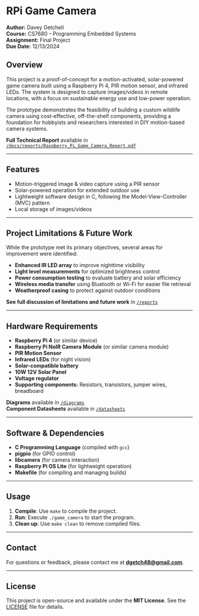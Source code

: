 # RPi Game Camera  
**Author:** Davey Getchell  
**Course:** CS7680 – Programming Embedded Systems  
**Assignment:** Final Project  
**Due Date:** 12/13/2024  

## Overview  
This project is a proof-of-concept for a motion-activated, solar-powered game camera built using a Raspberry Pi 4, PIR motion sensor, and infrared LEDs. The system is designed to capture images/videos in remote locations, with a focus on sustainable energy use and low-power operation.  

The prototype demonstrates the feasibility of building a custom wildlife camera using cost-effective, off-the-shelf components, providing a foundation for hobbyists and researchers interested in DIY motion-based camera systems.  

**Full Technical Report** available in [`/docs/reports/Raspberry_Pi_Game_Camera_Report.pdf`](reports/)  

---

## Features  
- Motion-triggered image & video capture using a PIR sensor  
- Solar-powered operation for extended outdoor use  
- Lightweight software design in C, following the Model-View-Controller (MVC) pattern  
- Local storage of images/videos  

---

## Project Limitations & Future Work  
While the prototype met its primary objectives, several areas for improvement were identified:  

- **Enhanced IR LED array** to improve nighttime visibility  
- **Light level measurements** for optimized brightness control  
- **Power consumption testing** to evaluate battery and solar efficiency  
- **Wireless media transfer** using Bluetooth or Wi-Fi for easier file retrieval  
- **Weatherproof casing** to protect against outdoor conditions  

**See full discussion of limitations and future work** in [`/reports`](reports/)  

---

## Hardware Requirements  
- **Raspberry Pi 4** (or similar device)  
- **Raspberry Pi NoIR Camera Module** (or similar camera module)  
- **PIR Motion Sensor**  
- **Infrared LEDs** (for night vision)  
- **Solar-compatible battery**  
- **10W 12V Solar Panel**  
- **Voltage regulator**  
- **Supporting components:** Resistors, transistors, jumper wires, breadboard  

**Diagrams** available in [`/diagrams`](diagrams/)  
**Component Datasheets** available in [`/datasheets`](datasheets/)  

---

## Software & Dependencies  
- **C Programming Language** (compiled with `gcc`)  
- **pigpio** (for GPIO control)  
- **libcamera** (for camera interaction)  
- **Raspberry Pi OS Lite** (for lightweight operation)  
- **Makefile** (for compiling and managing builds)  

---

## Usage  
1. **Compile**: Use `make` to compile the project.  
2. **Run**: Execute `./game_camera` to start the program.  
3. **Clean up**: Use `make clean` to remove compiled files.  

---

## Contact  
For questions or feedback, please contact me at **[dgetch48@gmail.com](mailto:dgetch48@gmail.com)**.  

---

## License  
This project is open-source and available under the **MIT License**. See the [LICENSE](LICENSE) file for details.  
